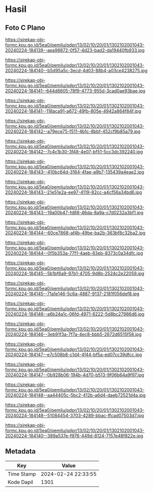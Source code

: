 # Hasil

## Foto C Plano

https://sirekap-obj-formc.kpu.go.id/5ea0/pemilu/pdpr/13/02/10/20/01/1302102001043-20240224-184139--aea98872-0f57-4d23-bad2-da19440fb933.jpg

https://sirekap-obj-formc.kpu.go.id/5ea0/pemilu/pdpr/13/02/10/20/01/1302102001043-20240224-184140--b5d95a5c-3ecd-4d03-88b4-a03ce4238275.jpg

https://sirekap-obj-formc.kpu.go.id/5ea0/pemilu/pdpr/13/02/10/20/01/1302102001043-20240224-184141--644d6605-78f9-4773-955d-3cad0ae93bae.jpg

https://sirekap-obj-formc.kpu.go.id/5ea0/pemilu/pdpr/13/02/10/20/01/1302102001043-20240224-184141--118aca91-a672-49fb-805e-4942a864f84f.jpg

https://sirekap-obj-formc.kpu.go.id/5ea0/pemilu/pdpr/13/02/10/20/01/1302102001043-20240224-184142--a79ece75-f511-4b1c-8bbf-452cf9b85a79.jpg

https://sirekap-obj-formc.kpu.go.id/5ea0/pemilu/pdpr/13/02/10/20/01/1302102001043-20240224-184142--7c4c1b30-3f48-4e07-bf51-5cc3dc392240.jpg

https://sirekap-obj-formc.kpu.go.id/5ea0/pemilu/pdpr/13/02/10/20/01/1302102001043-20240224-184143--410bc64d-3164-4fae-a9b7-135439a4eae2.jpg

https://sirekap-obj-formc.kpu.go.id/5ea0/pemilu/pdpr/13/02/10/20/01/1302102001043-20240224-184143--21e51e2a-ee97-4119-82cc-a4cf56a34bd6.jpg

https://sirekap-obj-formc.kpu.go.id/5ea0/pemilu/pdpr/13/02/10/20/01/1302102001043-20240224-184143--19a00b47-fd88-46da-8a9a-c7d0232a3bf1.jpg

https://sirekap-obj-formc.kpu.go.id/5ea0/pemilu/pdpr/13/02/10/20/01/1302102001043-20240224-184144--60ce7868-af4b-49be-ba2b-363bf8c32ba2.jpg

https://sirekap-obj-formc.kpu.go.id/5ea0/pemilu/pdpr/13/02/10/20/01/1302102001043-20240224-184144--0f5b353a-77f1-4aeb-83eb-8373c0a34dfc.jpg

https://sirekap-obj-formc.kpu.go.id/5ea0/pemilu/pdpr/13/02/10/20/01/1302102001043-20240224-184145--5b1bf6a9-97b1-4705-9d8b-2524c2e22059.jpg

https://sirekap-obj-formc.kpu.go.id/5ea0/pemilu/pdpr/13/02/10/20/01/1302102001043-20240224-184145--71a1e146-5c6a-4887-9137-2181f056def8.jpg

https://sirekap-obj-formc.kpu.go.id/5ea0/pemilu/pdpr/13/02/10/20/01/1302102001043-20240224-184146--a6b24a1c-06fd-4971-8222-5d8bc27986d6.jpg

https://sirekap-obj-formc.kpu.go.id/5ea0/pemilu/pdpr/13/02/10/20/01/1302102001043-20240224-184146--3eb91f3a-7f7a-4ec8-bbb5-2672d6515f58.jpg

https://sirekap-obj-formc.kpu.go.id/5ea0/pemilu/pdpr/13/02/10/20/01/1302102001043-20240224-184147--e7c508b8-c1d4-4f44-bf5a-ed07cc39dfcc.jpg

https://sirekap-obj-formc.kpu.go.id/5ea0/pemilu/pdpr/13/02/10/20/01/1302102001043-20240224-184147--0b928b06-194b-4d70-b513-9f06b64a9f97.jpg

https://sirekap-obj-formc.kpu.go.id/5ea0/pemilu/pdpr/13/02/10/20/01/1302102001043-20240224-184148--aa44405c-5bc2-412b-a6d4-daeb72521d4a.jpg

https://sirekap-obj-formc.kpu.go.id/5ea0/pemilu/pdpr/13/02/10/20/01/1302102001043-20240224-184148--51084454-3703-4289-bbac-ffcad07503d7.jpg

https://sirekap-obj-formc.kpu.go.id/5ea0/pemilu/pdpr/13/02/10/20/01/1302102001043-20240224-184140--389a537e-f976-449d-8124-7157e48f822e.jpg


## Metadata

| Key        | Value               |
| ---------- | ------------------- |
| Time Stamp | 2024-02-24 22:33:55 |
| Kode Dapil | 1301                |



